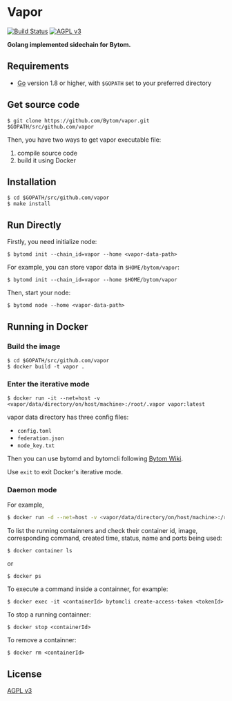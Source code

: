 Vapor
======

[![Build Status](https://travis-ci.org/Bytom/vapor.svg)](https://travis-ci.org/Bytom/vapor) [![AGPL v3](https://img.shields.io/badge/license-AGPL%20v3-brightgreen.svg)](./LICENSE)

**Golang implemented sidechain for Bytom.**

## Requirements

- [Go](https://golang.org/doc/install) version 1.8 or higher, with `$GOPATH` set to your preferred directory

## Get source code

```
$ git clone https://github.com/Bytom/vapor.git $GOPATH/src/github.com/vapor
```

Then, you have two ways to get vapor executable file:

1. compile source code
2. build it using Docker

## Installation

```
$ cd $GOPATH/src/github.com/vapor
$ make install
```

## Run Directly

Firstly, you need initialize node:

```
$ bytomd init --chain_id=vapor --home <vapor-data-path>
```

For example, you can store vapor data in `$HOME/bytom/vapor`:

```
$ bytomd init --chain_id=vapor --home $HOME/bytom/vapor
```

Then, start your node:

```
$ bytomd node --home <vapor-data-path>
```

## Running in Docker

### Build the image

```
$ cd $GOPATH/src/github.com/vapor
$ docker build -t vapor .
```

### Enter the iterative mode

```
$ docker run -it --net=host -v <vapor/data/directory/on/host/machine>:/root/.vapor vapor:latest
```

vapor data directory has three config files:

- `config.toml`
- `federation.json`
- `node_key.txt`

Then you can use bytomd and bytomcli following [Bytom Wiki](https://github.com/Bytom/bytom/wiki/Command-Line-Options).

Use `exit` to exit Docker's iterative mode.

### Daemon mode

For example,

```bash
$ docker run -d --net=host -v <vapor/data/directory/on/host/machine>:/root/.vapor vapor:latest bytomd node --web.closed --auth.disable
```

To list the running containners and check their container id, image, corresponding command, created time, status, name and ports being used:

```
$ docker container ls
```

or

```
$ docker ps
```

To execute a command inside a containner, for example:

```
$ docker exec -it <containerId> bytomcli create-access-token <tokenId>
```

To stop a running containner:

```
$ docker stop <containerId>
```

To remove a containner:

```
$ docker rm <containerId>
```

## License

[AGPL v3](./LICENSE)
